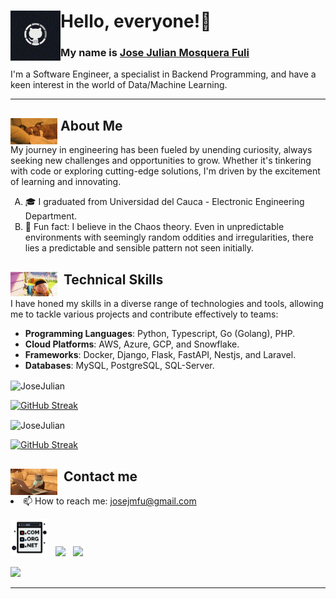 


<h1 align="left"><img height="auto" width="80" align='left'  src="https://github.com/JoseJulianMosqueraFuli/JoseJulianMosqueraFuli/blob/main/images/gif/github.gif"></a> Hello, everyone!👋<br></h1>
<h3 align="left"><b>My name is <a href="https://www.linkedin.com/in/josejulianmosquerafuli/">Jose Julian Mosquera Fuli</a></b><br></h3>
<p align="left">  I'm a Software Engineer, a specialist in Backend Programming, and have a keen interest in the world of Data/Machine Learning.</p>

---

<h2> <img width="75" align='left' src="https://github.com/JoseJulianMosqueraFuli/JoseJulianMosqueraFuli/blob/main/images/gif/about.gif">&nbsp;About Me</h2>
<p align="center"><p>My journey in engineering has been fueled by unending curiosity, always seeking new challenges and opportunities to grow. Whether it's tinkering with code or exploring cutting-edge solutions, I'm driven by the excitement of learning and innovating.
<p align="center">
    <ul style="list-style-type: upper-alpha;">
        <li>🎓 I graduated from Universidad del Cauca - Electronic Engineering Department.</li>
        <li>🥸 Fun fact: I believe in the Chaos theory. Even in unpredictable environments with seemingly random oddities and irregularities, there lies a predictable and sensible pattern not seen initially.</li>
    </ul>

<h2><img width="75" align='left' src="https://github.com/JoseJulianMosqueraFuli/JoseJulianMosqueraFuli/blob/main/images/gif/up-wilderness.gif">&nbsp; Technical Skills  </h2>
<p>
    I have honed my skills in a diverse range of technologies and tools, allowing me to tackle various projects and contribute effectively to teams:
</p>
<ul>
    <li><b>Programming Languages</b>: Python, Typescript, Go (Golang), PHP.</li>
    <li><b>Cloud Platforms</b>: AWS, Azure, GCP, and Snowflake.</li>
    <li><b>Frameworks</b>: Docker, Django, Flask, FastAPI, Nestjs, and Laravel.</li>
    <li><b>Databases</b>: MySQL, PostgreSQL, SQL-Server.</li>
</ul>
<p>
  <img align="center" src="https://github-readme-stats.vercel.app/api/top-langs?username=JoseJulianMosqueraFuli&show_icons=true&locale=en&layout=compact" alt="JoseJulian" width="500" />
</p>
<p>
  <a href="https://git.io/streak-stats" target="_blank">
    <img src="https://streak-stats.demolab.com/?user=JoseJulianMosqueraFuli&theme=dark&hide_border=true" alt="GitHub Streak" width="500" />
  </a>
</p>


<p><img align="center" src="https://github-readme-stats.vercel.app/api/top-langs?username=JoseJulianMosqueraFuli&show_icons=true&locale=en&layout=compact" alt="JoseJulian" />
	


 [![GitHub Streak](https://streak-stats.demolab.com/?user=JoseJulianMosqueraFuli&theme=dark&hide_border=true)](https://git.io/streak-stats)
</p>

<h2><img width="75" align='left' src="https://github.com/JoseJulianMosqueraFuli/JoseJulianMosqueraFuli/blob/main/images/gif/cat-typing.gif">&nbsp; Contact me</h2>

<li>📫 How to reach me: <a href="mailto:josejmfu@gmail.com">josejmfu@gmail.com</a></li>
 

<p align='left'>
<a href="http://josejmosquera.com/"><img height="60" src="https://github.com/JoseJulianMosqueraFuli/JoseJulianMosqueraFuli/blob/main/images/dotcom.png"></a>&nbsp;&nbsp;
<a href="https://twitter.com/JoseJMosqueraF"><img height="50" src="https://github.com/WaylonWalker/WaylonWalker/blob/main/icon/twitter.png?raw=true"></a>&nbsp;&nbsp;
<a href="https://www.linkedin.com/in/josejulianmosquerafuli/"><img height="50" src="https://github.com/WaylonWalker/WaylonWalker/blob/main/icon/linkedin.png?raw=true"></a>
</p>

<p align="left"> <img src="https://komarev.com/ghpvc/?username=JoseJulianMosqueraFuli&label=Profile%20views&color=0e75b6&style=flat"/> </p>

---

